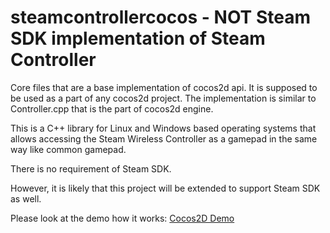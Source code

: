# steamcontrollercocos - NOT Steam SDK implementation of Steam Controller 
Core files that are a base implementation of cocos2d api. It is supposed to be used as a part of any cocos2d project.
The implementation is similar to Controller.cpp that is the part of cocos2d engine.

This is a C++ library for Linux and Windows based operating systems that allows accessing 
the Steam Wireless Controller as a gamepad in the same way like common gamepad. 

There is no requirement of Steam SDK.

However, it is likely that this project will be extended to support Steam SDK as well.

Please look at the demo how it works: [Cocos2D Demo](https://github.com/glani/steamcontrollercocos2d) 